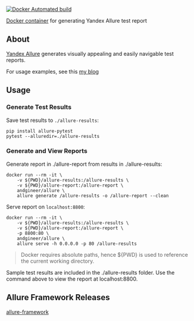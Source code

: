 [![Docker Automated build](https://img.shields.io/docker/image-size/andgineer/allure)](https://hub.docker.com/r/andgineer/allure)

[Docker container](https://hub.docker.com/r/andgineer/allure) for generating Yandex Allure test report

## About

[Yandex Allure](https://github.com/allure-framework/allure2/releases) generates visually appealing and easily navigable test reports.

For usage examples, see this [my blog](https://sorokin.engineer/posts/en/pytest_allure_selenium_auto_screenshot.html)

## Usage

### Generate Test Results
Save test results to `./allure-results`:

    pip install allure-pytest
    pytest --alluredir=./allure-results

### Generate and View Reports

Generate report in ./allure-report from results in ./allure-results:

    docker run --rm -it \
        -v ${PWD}/allure-results:/allure-results \
        -v ${PWD}/allure-report:/allure-report \
        andgineer/allure \
        allure generate /allure-results -o /allure-report --clean

Serve report on `localhost:8800`:

    docker run --rm -it \
        -v ${PWD}/allure-results:/allure-results \
        -v ${PWD}/allure-report:/allure-report \
        -p 8800:80 \
        andgineer/allure \
        allure serve -h 0.0.0.0 -p 80 /allure-results

> Docker requires absolute paths, hence ${PWD} is used to reference the current working directory.

Sample test results are included in the ./allure-results folder. Use the command above to view the report at localhost:8800.

## Allure Framework Releases

[allure-framework](https://github.com/allure-framework/allure2/releases)


